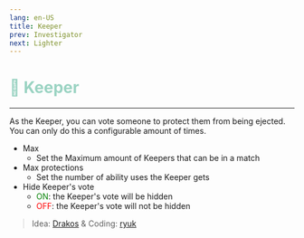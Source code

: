 ```yaml
---
lang: en-US
title: Keeper
prev: Investigator
next: Lighter
---
```


# <font color="#9ad3c2">💌 <b>Keeper</b></font> <Badge text="Support" type="tip" vertical="middle"/>
---

As the Keeper, you can vote someone to protect them from being ejected. You can only do this a configurable amount of times.
* Max
  * Set the Maximum amount of Keepers that can be in a match
* Max protections
  * Set the number of ability uses the Keeper gets
* Hide Keeper's vote
  * <font color=green>ON</font>: the Keeper's vote will be hidden
  * <font color=red>OFF</font>: the Keeper's vote will not be hidden

> Idea: [Drakos](#) & Coding: [ryuk](https://github.com/ryuk2098)